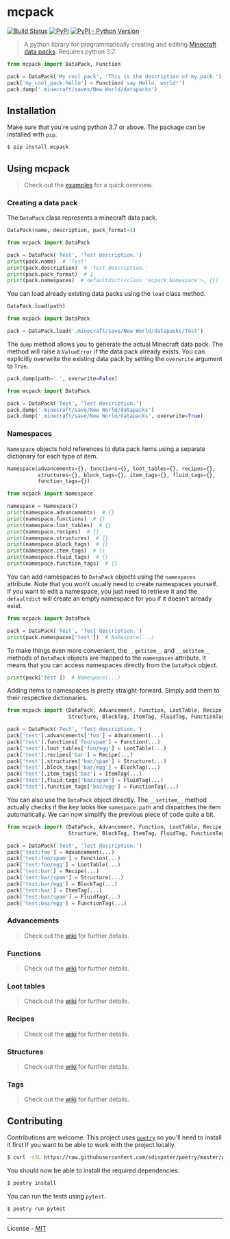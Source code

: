 # mcpack

[![Build Status](https://travis-ci.com/vberlier/mcpack.svg?branch=master)](https://travis-ci.com/vberlier/mcpack)
[![PyPI](https://img.shields.io/pypi/v/mcpack.svg)](https://pypi.org/project/mcpack/)
[![PyPI - Python Version](https://img.shields.io/pypi/pyversions/mcpack.svg)](https://pypi.org/project/mcpack/)

> A python library for programmatically creating and editing [Minecraft data packs](https://minecraft.gamepedia.com/Data_pack). Requires python 3.7.

```py
from mcpack import DataPack, Function

pack = DataPack('My cool pack', 'This is the description of my pack.')
pack['my_cool_pack:hello'] = Function('say Hello, world!')
pack.dump('.minecraft/saves/New World/datapacks')
```

## Installation

Make sure that you're using python 3.7 or above. The package can be installed with `pip`.

```sh
$ pip install mcpack
```

## Using mcpack

> Check out the [examples](https://github.com/vberlier/mcpack/tree/master/examples) for a quick overview.

### Creating a data pack

The `DataPack` class represents a minecraft data pack.

```py
DataPack(name, description, pack_format=1)
```

```py
from mcpack import DataPack

pack = DataPack('Test', 'Test description.')
print(pack.name)  # 'Test'
print(pack.description)  # 'Test description.'
print(pack.pack_format)  # 1
print(pack.namespaces)  # defaultdict(<class 'mcpack.Namespace'>, {})
```

You can load already existing data packs using the `load` class method.

```py
DataPack.load(path)
```

```py
from mcpack import DataPack

pack = DataPack.load('.minecraft/save/New World/datapacks/Test')
```

The `dump` method allows you to generate the actual Minecraft data pack. The method will raise a `ValueError` if the data pack already exists. You can explicitly overwrite the existing data pack by setting the `overwrite` argument to `True`.

```py
pack.dump(path='.', overwrite=False)
```

```py
from mcpack import DataPack

pack = DataPack('Test', 'Test description.')
pack.dump('.minecraft/save/New World/datapacks')
pack.dump('.minecraft/save/New World/datapacks', overwrite=True)
```

### Namespaces

`Namespace` objects hold references to data pack items using a separate dictionary for each type of item.

```py
Namespace(advancements={}, functions={}, loot_tables={}, recipes={},
          structures={}, block_tags={}, item_tags={}, fluid_tags={},
          function_tags={})
```

```py
from mcpack import Namespace

namespace = Namespace()
print(namespace.advancements)  # {}
print(namespace.functions)  # {}
print(namespace.loot_tables)  # {}
print(namespace.recipes)  # {}
print(namespace.structures)  # {}
print(namespace.block_tags)  # {}
print(namespace.item_tags)  # {}
print(namespace.fluid_tags)  # {}
print(namespace.function_tags)  # {}
```

You can add namespaces to `DataPack` objects using the `namespaces` attribute. Note that you won't usually need to create namespaces yourself. If you want to edit a namespace, you just need to retrieve it and the `defaultdict` will create an empty namespace for you if it doesn't already exist.

```py
from mcpack import DataPack

pack = DataPack('Test', 'Test description.')
print(pack.namespaces['test'])  # Namespace(...)
```

To make things even more convenient, the `__getitem__` and `__setitem__` methods of `DataPack` objects are mapped to the `namespaces` attribute. It means that you can access namespaces directly from the `DataPack` object.

```py
print(pack['test'])  # Namespace(...)
```

Adding items to namespaces is pretty straight-forward. Simply add them to their respective dictionaries.

```py
from mcpack import (DataPack, Advancement, Function, LootTable, Recipe,
                    Structure, BlockTag, ItemTag, FluidTag, FunctionTag)

pack = DataPack('Test', 'Test description.')
pack['test'].advancements['foo'] = Advancement(...)
pack['test'].functions['foo/spam'] = Function(...)
pack['test'].loot_tables['foo/egg'] = LootTable(...)
pack['test'].recipes['bar'] = Recipe(...)
pack['test'].structures['bar/spam'] = Structure(...)
pack['test'].block_tags['bar/egg'] = BlockTag(...)
pack['test'].item_tags['baz'] = ItemTag(...)
pack['test'].fluid_tags['baz/spam'] = FluidTag(...)
pack['test'].function_tags['baz/egg'] = FunctionTag(...)
```

You can also use the `DataPack` object directly. The `__setitem__` method actually checks if the key looks like `namespace:path` and dispatches the item automatically. We can now simplify the previous piece of code quite a bit.

```py
from mcpack import (DataPack, Advancement, Function, LootTable, Recipe,
                    Structure, BlockTag, ItemTag, FluidTag, FunctionTag)

pack = DataPack('Test', 'Test description.')
pack['test:foo'] = Advancement(...)
pack['test:foo/spam'] = Function(...)
pack['test:foo/egg'] = LootTable(...)
pack['test:bar'] = Recipe(...)
pack['test:bar/spam'] = Structure(...)
pack['test:bar/egg'] = BlockTag(...)
pack['test:baz'] = ItemTag(...)
pack['test:baz/spam'] = FluidTag(...)
pack['test:baz/egg'] = FunctionTag(...)
```

### Advancements

> Check out the [wiki](https://minecraft.gamepedia.com/Advancements) for further details.

### Functions

> Check out the [wiki](https://minecraft.gamepedia.com/Function) for further details.

### Loot tables

> Check out the [wiki](https://minecraft.gamepedia.com/Loot_table) for further details.

### Recipes

> Check out the [wiki](https://minecraft.gamepedia.com/Recipe) for further details.

### Structures

> Check out the [wiki](https://minecraft.gamepedia.com/Structure_block_file_format) for further details.

### Tags

> Check out the [wiki](https://minecraft.gamepedia.com/Tag) for further details.

## Contributing

Contributions are welcome. This project uses [`poetry`](https://poetry.eustace.io/) so you'll need to install it first if you want to be able to work with the project locally.

```sh
$ curl -sSL https://raw.githubusercontent.com/sdispater/poetry/master/get-poetry.py | python
```

You should now be able to install the required dependencies.

```sh
$ poetry install
```

You can run the tests using `pytest`.

```sh
$ poetry run pytest
```

---

License - [MIT](https://github.com/vberlier/mcpack/blob/master/LICENSE)
